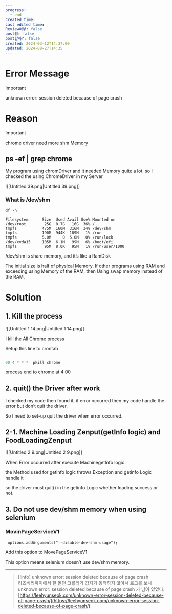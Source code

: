 ```yaml
---
progress:
  - end
Created time: 
Last edited time: 
Review여부: false
post됨: false
post할까?: false
created: 2024-03-12T14:37:00
updated: 2024-08-27T14:35
---
```

# Error Message

> [!important]  
> unknown error: session deleted because of page crash  

# Reason

> [!important]  
> chrome driver need more shm Memory  

  

## ps -ef | grep chrome

My program using chromDriver and it needed Memory quite a lot. so I checked the using ChromeDriver in my Server

![[Untitled 39.png|Untitled 39.png]]

  

### What is /dev/shm

  

```Shell
df -h

Filesystem      Size  Used Avail Use% Mounted on
/dev/root        25G  8.7G   16G  36% /
tmpfs           475M  160M  316M  34% /dev/shm
tmpfs           190M  944K  189M   1% /run
tmpfs           5.0M     0  5.0M   0% /run/lock
/dev/xvda15     105M  6.1M   99M   6% /boot/efi
tmpfs            95M  8.0K   95M   1% /run/user/1000
```

/dev/shm is share memory, and it’s like a RamDisk

The initial size is half of physical Memory. If other programs using RAM and exceeding using Memory of the RAM, then Using swap memory instead of the RAM.

  

# Solution

## 1. Kill the process

![[Untitled 1 14.png|Untitled 1 14.png]]

I kill the All Chrome process

  

Setup this line to crontab

```Java

00 4 * * *  pkill chrome
```

process end to chrome at 4:00

## 2. quit() the Driver after work

I checked my code then found it, if error occurred then my code handle the error but don’t quit the driver.

So I need to set-up quit the driver when error occurred.

  

## 2-1. Machine Loading Zenput(getInfo logic) and FoodLoadingZenput

![[Untitled 2 9.png|Untitled 2 9.png]]

When Error occurred after execute MachinegetInfo logic.

  

the Method used for getinfo logic throws Exception and getinfo Logic handle it

so the driver must quit() in the getinfo Logic whether loading success or not.

  

## 3. Do not use dev/shm memory when using selenium

### MovinPageServiceV1

  

  

  

```Shell
 options.addArguments("--disable-dev-shm-usage");
```

Add this option to MovePageServiceV1

This option means selenium doesn’t use dev/shm memory.

  

---

> [!info] unknown error: session deleted because of page crash  
> 라즈베리파이에서 잘 돌던 크롤러가 갑자기 동작하지 않아서 로그를 보니 unknown error: session deleted because of page crash 가 남아 있었다.  
> [https://leehyunseok.com/unknown-error-session-deleted-because-of-page-crash/](https://leehyunseok.com/unknown-error-session-deleted-because-of-page-crash/)